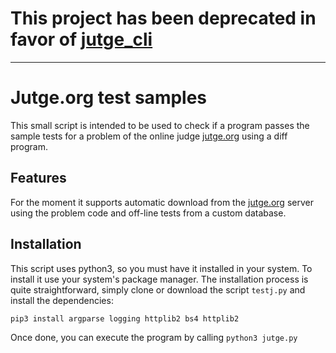 # This project has been deprecated in favor of [jutge_cli](https://githu.bom/Leixb/jutge_cli)

---

Jutge.org test samples
======================

This small script is intended to be used to check if a program passes the
sample tests for a problem of the online judge [jutge.org](https://jutge.org)
using a diff program.

Features
--------

For the moment it supports automatic download from the
[jutge.org](https://jutge.org) server using the problem code and off-line tests
from a custom database.

Installation
------------
This script uses python3, so you must have it installed in your system. To
install it use your system's package manager.  The installation process is
quite straightforward, simply clone or download the script `testj.py` and
install the dependencies:

```
pip3 install argparse logging httplib2 bs4 httplib2
```

Once done, you can execute the program by calling ```python3 jutge.py```
